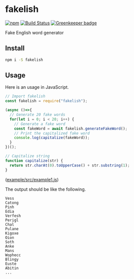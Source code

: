 # fakelish

[![npm](https://img.shields.io/npm/v/fakelish.svg)](https://www.npmjs.com/package/fakelish)
 [![Build Status](https://travis-ci.com/nwtgck/fakelish-npm.svg?token=TuxNpqznwwyy7hyJwBVm&branch=develop)](https://travis-ci.com/nwtgck/fakelish-npm) [![Greenkeeper badge](https://badges.greenkeeper.io/nwtgck/fakelish-npm.svg)](https://greenkeeper.io/)

Fake English word generator

## Install

```bash
npm i -S fakelish
```

## Usage

Here is an usage in JavaScript.

```js
// Import fakelish
const fakelish = require("fakelish");

(async ()=>{
  // Generate 20 fake words
  for(let i = 0; i < 20; i++) {
    // Generate a fake word
    const fakeWord = await fakelish.generateFakeWord();
    // Print the capitalized fake word
    console.log(capitalize(fakeWord));
  }
})();

// Capitalize string
function capitalize(str) {
  return str.charAt(0).toUpperCase() + str.substring(1);
}
```
([example/src/example1.js](example/src/example1.js))


The output should be like the following.

```
Vess
Catong
Pinh
Edia
Verfesh
Perigl
Chal
Pulane
Kigoxe
Oion
Soth
Anke
Mans
Wophecc
Blingy
Euste
Abitin
...
```